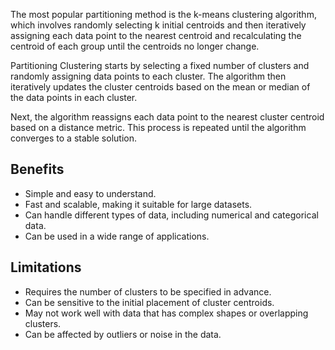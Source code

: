 The most popular partitioning method is the k-means clustering algorithm, which
involves randomly selecting k initial centroids and then iteratively assigning
each data point to the nearest centroid and recalculating the centroid of each
group until the centroids no longer change.

Partitioning Clustering starts by selecting a fixed number of clusters and
randomly assigning data points to each cluster. The algorithm then iteratively
updates the cluster centroids based on the mean or median of the data points in
each cluster.

Next, the algorithm reassigns each data point to the nearest cluster centroid
based on a distance metric. This process is repeated until the algorithm
converges to a stable solution.

## Benefits

- Simple and easy to understand.
- Fast and scalable, making it suitable for large datasets.
- Can handle different types of data, including numerical and categorical data.
- Can be used in a wide range of applications.

## Limitations

- Requires the number of clusters to be specified in advance.
- Can be sensitive to the initial placement of cluster centroids.
- May not work well with data that has complex shapes or overlapping clusters.
- Can be affected by outliers or noise in the data.
